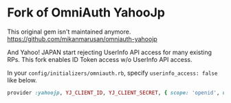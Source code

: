 # Fork of OmniAuth YahooJp

This original gem isn't maintained anymore.
https://github.com/mikanmarusan/omniauth-yahoojp

And Yahoo! JAPAN start rejecting UserInfo API access for many existing RPs.
This fork enables ID Token access w/o UserInfo API access.

In your `config/initializers/omniauth.rb`, specify `userinfo_access: false` like below.

```ruby
provider :yahoojp, YJ_CLIENT_ID, YJ_CLIENT_SECRET, { scope: 'openid', userinfo_access: false }
```